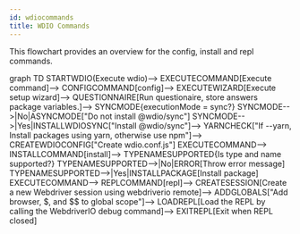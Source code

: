 ```yaml
---
id: wdiocommands
title: WDIO Commands
---
```

This flowchart provides an overview for the config, install and repl commands.
<style type="text/css">
.twographs {
    width: 900px;
}
</style>
<div class="mermaid onegraph">
graph TD
    STARTWDIO(Execute wdio)-->
    EXECUTECOMMAND[Execute command]-->
    CONFIGCOMMAND[config]-->
    EXECUTEWIZARD[Execute setup wizard]-->
    QUESTIONNAIRE[Run questionaire, store answers package variables.]-->
    SYNCMODE{executionMode = sync?}
    SYNCMODE-->|No|ASYNCMODE["Do not install @wdio/sync"]
    SYNCMODE-->|Yes|INSTALLWDIOSYNC["Install @wdio/sync"]-->
    YARNCHECK["If --yarn, Install packages using yarn, otherwise use npm"]-->
    CREATEWDIOCONFIG["Create wdio.conf.js"]
    EXECUTECOMMAND-->
    INSTALLCOMMAND[install]-->
    TYPENAMESUPPORTED{Is type and name supported?}
    TYPENAMESUPPORTED-->|No|ERROR[Throw error message]
    TYPENAMESUPPORTED-->|Yes|INSTALLPACKAGE[Install package]
    EXECUTECOMMAND-->
    REPLCOMMAND[repl]-->
    CREATESESSION[Create a new Webdriver session using webdriverio remote]-->
    ADDGLOBALS["Add browser, $, and $$ to global scope"]-->
    LOADREPL[Load the REPL by calling the WebdriverIO debug command]-->
    EXITREPL[Exit when REPL closed]
</div>
<script>
    var config = {
        "startOnLoad":true,
        // Enabling htmlLabels = true will add a large amount of padding to the rect.
        "flowchart": {
            "htmlLabels": false 
        }
    }
    mermaid.initialize(config);
</script>